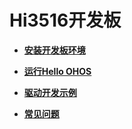 # Hi3516开发板<a name="ZH-CN_TOPIC_0000001128470852"></a>

-   **[安装开发板环境](quickstart-lite-steps-board3516-setting.md)**  

-   **[运行Hello OHOS](quickstart-lite-steps-board3516-running.md)**  

-   **[驱动开发示例](quickstart-lite-steps-board3516-program.md)**  

-   **[常见问题](quickstart-lite-steps-board3516-faqs.md)**  


